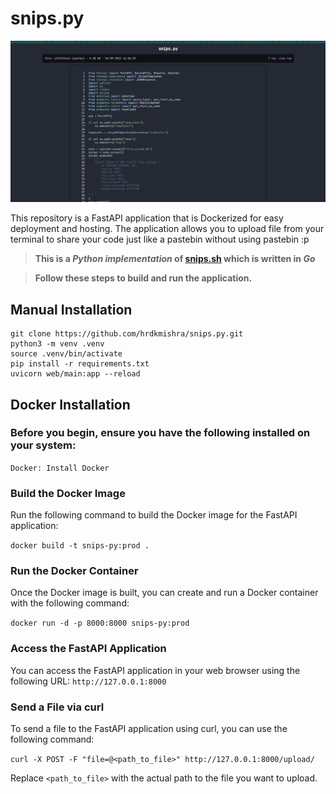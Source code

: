 # snips.py

![image](images\2023-09-04_16-50.png)

This repository is a FastAPI application that is Dockerized for easy deployment and hosting. The application allows you to upload file from your terminal to share your code just like a pastebin without using pastebin :p

>**This is a *Python implementation* of [snips.sh](https://github.com/robherley/snips.sh/) which is written in *Go***

>**Follow these steps to build and run the application.**

## Manual Installation

```
git clone https://github.com/hrdkmishra/snips.py.git
python3 -m venv .venv
source .venv/bin/activate
pip install -r requirements.txt
uvicorn web/main:app --reload
```


## Docker Installation

### Before you begin, ensure you have the following installed on your system:

`Docker: Install Docker`

### Build the Docker Image
Run the following command to build the Docker image for the FastAPI application:

`docker build -t snips-py:prod .`

### Run the Docker Container
Once the Docker image is built, you can create and run a Docker container with the following command:

`docker run -d -p 8000:8000 snips-py:prod`

### Access the FastAPI Application
You can access the FastAPI application in your web browser using the following URL:
```http://127.0.0.1:8000```

### Send a File via curl
To send a file to the FastAPI application using curl, you can use the following command:

`curl -X POST -F "file=@<path_to_file>" http://127.0.0.1:8000/upload/`

Replace `<path_to_file>` with the actual path to the file you want to upload.
